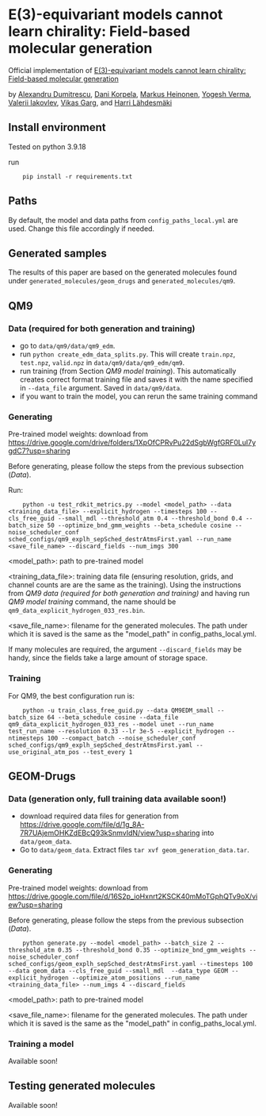 # E(3)-equivariant models cannot learn chirality: Field-based molecular generation

Official implementation of [E(3)-equivariant models cannot learn chirality: Field-based molecular generation](https://openreview.net/forum?id=mXHTifc1Fn&referrer=%5BAuthor%20Console%5D(%2Fgroup%3Fid%3DICLR.cc%2F2025%2FConference%2FAuthors%23your-submissions))

by [Alexandru Dumitrescu](https://dumitrescu-alexandru.github.io/site/), [Dani Korpela](https://www.linkedin.com/in/dani-korpela-81557319a/?originalSubdomain=fi), [Markus Heinonen](https://www.linkedin.com/in/dani-korpela-81557319a/?originalSubdomain=fi), [Yogesh Verma](https://yoverma.github.io/yoerma.github.io/), [Valerii Iakovlev](https://www.linkedin.com/in/valerii-iakovlev-a12596190/), [Vikas Garg](https://www.mit.edu/~vgarg/), and [Harri Lähdesmäki](https://www.aalto.fi/fi/ihmiset/harri-lahdesmaki)


## Install environment

Tested on python 3.9.18

run 
```
	pip install -r requirements.txt
```

## Paths

By default, the model and data paths from `config_paths_local.yml` are used. Change this file accordingly if needed.


## Generated samples

The results of this paper are based on the generated molecules found under `generated_molecules/geom_drugs` and `generated_molecules/qm9`.

## QM9

### Data (required for both generation and training)

- go to `data/qm9/data/qm9_edm`.
- run `python create_edm_data_splits.py`. This will create `train.npz`, `test.npz`, `valid.npz` in `data/qm9/data/qm9_edm/qm9`.
- run training (from Section _QM9 model training_). This automatically creates correct format training file and saves it with the name specified in `--data_file` argument. Saved in `data/qm9/data`.
- if you want to train the model, you can rerun the same training command

### Generating

Pre-trained model weights: download from https://drive.google.com/drive/folders/1XpOfCPRvPu22dSgbWgfGRF0Lul7ygdC7?usp=sharing

Before generating, please follow the steps from the previous subsection (_Data_).

Run:
```
	python -u test_rdkit_metrics.py --model <model_path> --data <training_data_file> --explicit_hydrogen --timesteps 100 --cls_free_guid --small_mdl --threshold_atm 0.4 --threshold_bond 0.4 --batch_size 50 --optimize_bnd_gmm_weights --beta_schedule cosine --noise_scheduler_conf sched_configs/qm9_explh_sepSched_destrAtmsFirst.yaml --run_name <save_file_name> --discard_fields --num_imgs 300
```

<model_path>: path to pre-trained model

<training_data_file>: training data file (ensuring resolution, grids, and channel counts are are the same as the training). Using the instructions from _QM9 data (required for both generation and training)_ and having run _QM9 model training_ command, the name should be `qm9_data_explicit_hydrogen_033_res.bin`.

<save_file_name>: filename for the generated molecules. The path under which it is saved is the same as the "model_path" in config_paths_local.yml.


If many molecules are required, the argument `--discard_fields` may be handy, since the fields take a large amount of storage space.

### Training
For QM9, the best configuration run is:

```
	python -u train_class_free_guid.py --data QM9EDM_small --batch_size 64 --beta_schedule cosine --data_file qm9_data_explicit_hydrogen_033_res --model unet --run_name test_run_name --resolution 0.33 --lr 3e-5 --explicit_hydrogen --ntimesteps 100 --compact_batch --noise_scheduler_conf sched_configs/qm9_explh_sepSched_destrAtmsFirst.yaml --use_original_atm_pos --test_every 1

```

## GEOM-Drugs


### Data (generation only, full training data available soon!)

- download required data files for generation from https://drive.google.com/file/d/1g_8A-7R7UAjemOHKZdEBcQ93kSnmvIdN/view?usp=sharing into `data/geom_data`.
- Go to `data/geom_data`. Extract files `tar xvf geom_generation_data.tar`.

### Generating

Pre-trained model weights: download from https://drive.google.com/file/d/16S2p_ioHxnrt2KSCK40mMoTGphQTv9oX/view?usp=sharing

Before generating, please follow the steps from the previous subsection (_Data_).

```
	python generate.py --model <model_path> --batch_size 2 --threshold_atm 0.35 --threshold_bond 0.35 --optimize_bnd_gmm_weights --noise_scheduler_conf  sched_configs/geom_explh_sepSched_destrAtmsFirst.yaml --timesteps 100 --data geom_data --cls_free_guid --small_mdl  --data_type GEOM --explicit_hydrogen --optimize_atom_positions --run_name <training_data_file> --num_imgs 4 --discard_fields
```

<model_path>: path to pre-trained model

<save_file_name>: filename for the generated molecules. The path under which it is saved is the same as the "model_path" in config_paths_local.yml.


### Training a model

Available soon!



## Testing generated molecules

Available soon!
